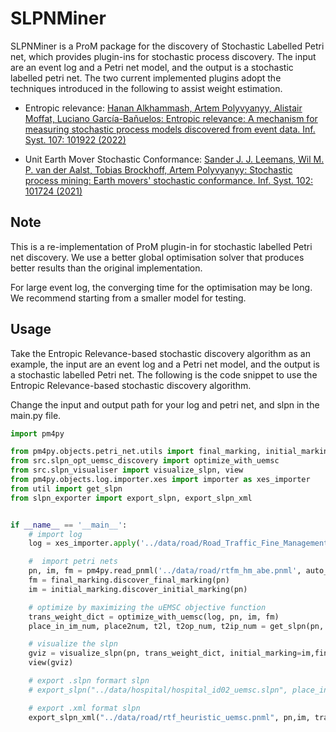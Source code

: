 # SLPNMiner

SLPNMiner is a ProM package for the discovery of Stochastic Labelled Petri net, which provides plugin-ins for stochastic process discovery. The input are an event log and a Petri net model, and the output is a stochastic labelled petri net. The two current implemented plugins adopt the techniques introduced in the following to assist weight estimation. 

* Entropic relevance:
[Hanan Alkhammash, Artem Polyvyanyy, Alistair Moffat, Luciano García-Bañuelos: Entropic relevance: A mechanism for measuring stochastic process models discovered from event data. Inf. Syst. 107: 101922 (2022)](https://www.sciencedirect.com/science/article/pii/S0306437921001277)

* Unit Earth Mover Stochastic Conformance:
[Sander J. J. Leemans, Wil M. P. van der Aalst, Tobias Brockhoff, Artem Polyvyanyy: Stochastic process mining: Earth movers' stochastic conformance. Inf. Syst. 102: 101724 (2021)](https://www.sciencedirect.com/science/article/pii/S0306437921001277)

## Note
This is a re-implementation of ProM plugin-in for stochastic labelled Petri net discovery. We use a better global optimisation solver that produces better results than the original implementation.

For large event log, the converging time for the optimisation may be long. We recommend starting from a smaller model for testing.

## Usage
Take the Entropic Relevance-based stochastic discovery algorithm as an example, the input are an event log and a Petri net model, and the output is a stochastic labelled Petri net. The following is the code snippet to use the Entropic Relevance-based stochastic discovery algorithm. 

Change the input and output path for your log and petri net, and slpn in the main.py file.

```python
import pm4py

from pm4py.objects.petri_net.utils import final_marking, initial_marking
from src.slpn_opt_uemsc_discovery import optimize_with_uemsc
from src.slpn_visualiser import visualize_slpn, view
from pm4py.objects.log.importer.xes import importer as xes_importer
from util import get_slpn
from slpn_exporter import export_slpn, export_slpn_xml


if __name__ == '__main__':
    # import log
    log = xes_importer.apply('../data/road/Road_Traffic_Fine_Management_Process.xes')

    #  import petri nets
    pn, im, fm = pm4py.read_pnml('../data/road/rtfm_hm_abe.pnml', auto_guess_final_marking=True)
    fm = final_marking.discover_final_marking(pn)
    im = initial_marking.discover_initial_marking(pn)

    # optimize by maximizing the uEMSC objective function
    trans_weight_dict = optimize_with_uemsc(log, pn, im, fm)
    place_in_im_num, place2num, t2l, t2op_num, t2ip_num = get_slpn(pn, im)

    # visualize the slpn
    gviz = visualize_slpn(pn, trans_weight_dict, initial_marking=im,final_marking=fm)
    view(gviz)

    # export .slpn formart slpn
    # export_slpn("../data/hospital/hospital_id02_uemsc.slpn", place_in_im_num, place2num, t2l, t2ip_num, t2op_num, trans_weight_dict)

    # export .xml format slpn
    export_slpn_xml("../data/road/rtf_heuristic_uemsc.pnml", pn,im, trans_weight_dict)
```

